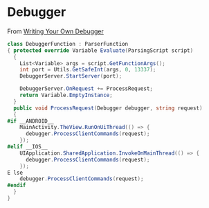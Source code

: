 # Debugger

From [Writing Your Own Debugger](https://www.codemag.com/Article/1809051/Writing-Your-Own-Debugger-and-Language-Extensions-with-Visual-Studio-Code)

```cs
class DebuggerFunction : ParserFunction
{ protected override Variable Evaluate(ParsingScript script)
  {
    List<Variable> args = script.GetFunctionArgs();
    int port = Utils.GetSafeInt(args, 0, 13337);
    DebuggerServer.StartServer(port);

    DebuggerServer.OnRequest += ProcessRequest;
    return Variable.EmptyInstance;
  }
  public void ProcessRequest(Debugger debugger, string request)
  {
#if __ANDROID__
    MainActivity.TheView.RunOnUiThread(() => {
      debugger.ProcessClientCommands(request);
    });
#elif __IOS__
    UIApplication.SharedApplication.InvokeOnMainThread(() => {
      debugger.ProcessClientCommands(request);
    });
E lse
    debugger.ProcessClientCommands(request);
#endif
  }
}
```
